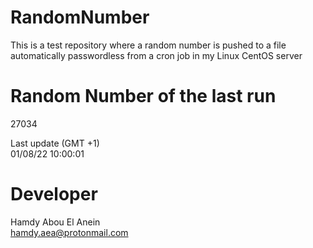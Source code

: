 # RandomNumber    
This is a test repository where a random number is pushed to a file automatically passwordless from a cron job in my Linux CentOS server    
# Random Number of the last run   
27034
      
Last update (GMT +1)    
01/08/22 10:00:01
# Developer    
Hamdy Abou El Anein   
hamdy.aea@protonmail.com
